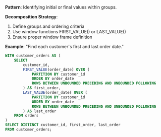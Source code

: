 **Pattern**: Identifying initial or final values within groups.

**Decomposition Strategy**:

1. Define groups and ordering criteria
2. Use window functions FIRST_VALUE() or LAST_VALUE()
3. Ensure proper window frame definition

**Example**: "Find each customer's first and last order date."

```SQL
WITH customer_orders AS (
    SELECT
        customer_id,
        FIRST_VALUE(order_date) OVER (
            PARTITION BY customer_id
            ORDER BY order_date
            ROWS BETWEEN UNBOUNDED PRECEDING AND UNBOUNDED FOLLOWING
        ) AS first_order,
        LAST_VALUE(order_date) OVER (
            PARTITION BY customer_id
            ORDER BY order_date
            ROWS BETWEEN UNBOUNDED PRECEDING AND UNBOUNDED FOLLOWING
        ) AS last_order
    FROM orders
)
SELECT DISTINCT customer_id, first_order, last_order
FROM customer_orders;
```